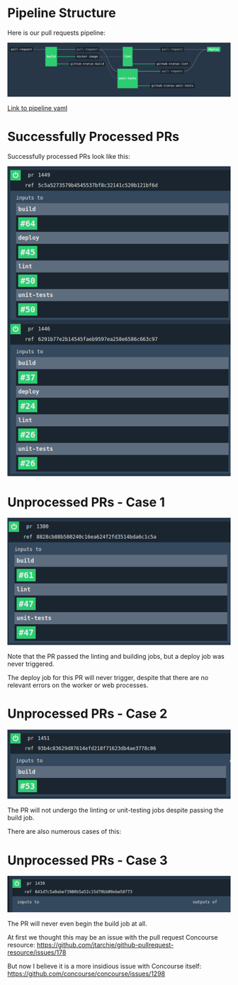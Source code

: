 # Pipeline Structure
Here is our pull requests pipeline:

![ss1](/ss1.png?raw=true)

[Link to pipeline yaml](/pipeline-pull-requests.yaml)

# Successfully Processed PRs

Successfully processed PRs look like this:

![ss2](/ss2.png?raw=true)

# Unprocessed PRs - Case 1

![ss3](/ss3.png?raw=true)

Note that the PR passed the linting and building jobs, but a deploy
job was never triggered.

The deploy job for this PR will never trigger, despite that there are no
relevant errors on the worker or web processes.

# Unprocessed PRs - Case 2

![ss4](/ss4.png?raw=true)

The PR will not undergo the linting or unit-testing jobs despite passing the
build job.

There are also numerous cases of this:

# Unprocessed PRs - Case 3

![ss5](/ss5.png?raw=true)

The PR will never even begin the build job at all.

At first we thought this may be an issue with the pull request Concourse resource:
https://github.com/jtarchie/github-pullrequest-resource/issues/178

But now I believe it is a more insidious issue with Concourse itself:
https://github.com/concourse/concourse/issues/1298

